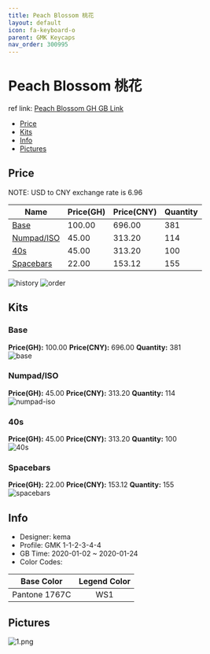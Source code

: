```yaml
---
title: Peach Blossom 桃花
layout: default
icon: fa-keyboard-o
parent: GMK Keycaps
nav_order: 300995
---
```


# Peach Blossom 桃花

ref link: [Peach Blossom GH GB Link]()  

* [Price](#price)  
* [Kits](#kits)  
* [Info](#info)  
* [Pictures](#pictures)  


## Price  
NOTE: USD to CNY exchange rate is 6.96

| Name          | Price(GH)    |  Price(CNY) | Quantity |
| ------------- | ------------ |  ---------- | -------- |
|[Base](#base)|100.00|696.00|381|
|[Numpad/ISO](#numpad/iso)|45.00|313.20|114|
|[40s](#40s)|45.00|313.20|100|
|[Spacebars](#spacebars)|22.00|153.12|155|

<img src="{{ 'assets/images/gmk-keycaps/peachblossom/history.png' | relative_url }}" alt="history" class="image featured">
<img src="{{ 'assets/images/gmk-keycaps/peachblossom/order.png' | relative_url }}" alt="order" class="image featured">

## Kits  
### Base  
**Price(GH):** 100.00    **Price(CNY):** 696.00    **Quantity:** 381  
<img src="{{ 'assets/images/gmk-keycaps/peachblossom/kits_pics/base.png' | relative_url }}" alt="base" class="image featured">

### Numpad/ISO  
**Price(GH):** 45.00    **Price(CNY):** 313.20    **Quantity:** 114  
<img src="{{ 'assets/images/gmk-keycaps/peachblossom/kits_pics/numpad-iso.png' | relative_url }}" alt="numpad-iso" class="image featured">

### 40s  
**Price(GH):** 45.00    **Price(CNY):** 313.20    **Quantity:** 100  
<img src="{{ 'assets/images/gmk-keycaps/peachblossom/kits_pics/40s.png' | relative_url }}" alt="40s" class="image featured">

### Spacebars  
**Price(GH):** 22.00    **Price(CNY):** 153.12    **Quantity:** 155  
<img src="{{ 'assets/images/gmk-keycaps/peachblossom/kits_pics/spacebars.png' | relative_url }}" alt="spacebars" class="image featured">


## Info  
* Designer: kema  
* Profile: GMK 1-1-2-3-4-4  
* GB Time: 2020-01-02 ~ 2020-01-24  
* Color Codes:  

|Base Color     | Legend Color
| :-------------: | :------------:
|Pantone 1767C|WS1

## Pictures  
<img src="{{ 'assets/images/gmk-keycaps/peachblossom/rendering_pics/1.png' | relative_url }}" alt="1.png" class="image featured">
